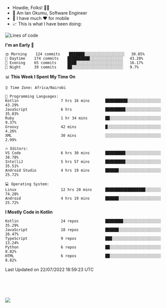 
* Howdie, Folks! 👋🤓
* 🤪 Am Ian Okumu, Software Engineer
* 📱 I have much ❤️ for mobile
* 📈 This is what I have been doing:
  
<!-- <a href="https://otsembo.github.io/OtsemboPortfolio/" style="margin-right:.5%; margin-top=.5%;">
  <img align="center" src="https://github-readme-stats.vercel.app/api/top-langs/?username=otsembo&layout=compact" />
</a> -->

<!--START_SECTION:waka-->
![Lines of code](https://img.shields.io/badge/From%20Hello%20World%20I%27ve%20Written-688%20Thousand%20lines%20of%20code-blue)

**I'm an Early 🐤** 

```text
🌞 Morning    124 commits    ███████░░░░░░░░░░░░░░░░░░   30.85% 
🌆 Daytime    174 commits    ██████████░░░░░░░░░░░░░░░   43.28% 
🌃 Evening    65 commits     ████░░░░░░░░░░░░░░░░░░░░░   16.17% 
🌙 Night      39 commits     ██░░░░░░░░░░░░░░░░░░░░░░░   9.7%

```


📊 **This Week I Spent My Time On** 

```text
⌚︎ Time Zone: Africa/Nairobi

💬 Programming Languages: 
Kotlin                   7 hrs 16 mins       ██████████░░░░░░░░░░░░░░░   43.29% 
JavaScript               6 hrs               █████████░░░░░░░░░░░░░░░░   35.83% 
Ruby                     1 hr 34 mins        ██░░░░░░░░░░░░░░░░░░░░░░░   9.37% 
Groovy                   42 mins             █░░░░░░░░░░░░░░░░░░░░░░░░   4.26% 
XML                      30 mins             ░░░░░░░░░░░░░░░░░░░░░░░░░   2.99%

🔥 Editors: 
VS Code                  6 hrs 30 mins       █████████░░░░░░░░░░░░░░░░   38.78% 
IntelliJ                 5 hrs 57 mins       █████████░░░░░░░░░░░░░░░░   35.51% 
Android Studio           4 hrs 19 mins       ██████░░░░░░░░░░░░░░░░░░░   25.72%

💻 Operating System: 
Linux                    12 hrs 28 mins      ██████████████████░░░░░░░   74.28% 
Android                  4 hrs 19 mins       ██████░░░░░░░░░░░░░░░░░░░   25.72%

```

**I Mostly Code in Kotlin** 

```text
Kotlin                   24 repos            ████████░░░░░░░░░░░░░░░░░   35.29% 
JavaScript               18 repos            ██████░░░░░░░░░░░░░░░░░░░   26.47% 
TypeScript               9 repos             ███░░░░░░░░░░░░░░░░░░░░░░   13.24% 
Python                   6 repos             ██░░░░░░░░░░░░░░░░░░░░░░░   8.82% 
HTML                     6 repos             ██░░░░░░░░░░░░░░░░░░░░░░░   8.82%

```



 Last Updated on 22/07/2022 18:59:23 UTC
<!--END_SECTION:waka-->

<br />
<br />
<br />
<br />
<a href="https://otsembo.com" style="margin-right:.5%; margin-top=.5%;">
  <img align="center" src="https://github-readme-stats.vercel.app/api?username=otsembo&&show_icons=true&theme=radical" />
</a>
<br />
  
  </div>
<!---
otsembo/otsembo is a ✨ special ✨ repository because its `README.md` (this file) appears on your GitHub profile.
You can click the Preview link to take a look at your changes.
--->
